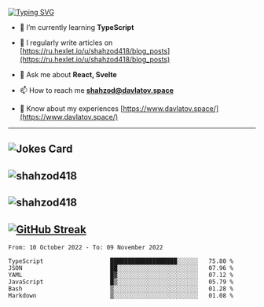 [![Typing SVG](https://readme-typing-svg.herokuapp.com?font=Turret+Road&height=30&lines=HI!+I%60m+Frontend+Developer)](https://git.io/typing-svg)

- 🌱 I’m currently learning **TypeScript**

- 📝 I regularly write articles on [https://ru.hexlet.io/u/shahzod418/blog_posts](https://ru.hexlet.io/u/shahzod418/blog_posts)

- 💬 Ask me about **React, Svelte**

- 📫 How to reach me **shahzod@davlatov.space**

- 📄 Know about my experiences [https://www.davlatov.space/](https://www.davlatov.space/)

---
![Jokes Card](https://readme-jokes.vercel.app/api?theme=radical)
---
![shahzod418](https://github-readme-stats.vercel.app/api/top-langs?username=shahzod418&show_icons=true&theme=radical&locale=en&layout=compact)
---
![shahzod418](https://github-readme-stats.vercel.app/api?username=shahzod418&show_icons=true&theme=radical&locale=en&count_private=true)
---
[![GitHub Streak](http://github-readme-streak-stats.herokuapp.com?user=shahzod418&theme=radical&date_format=M%20j%5B%2C%20Y%5D)](https://git.io/streak-stats)
---
<!--START_SECTION:waka-->

```text
From: 10 October 2022 - To: 09 November 2022

TypeScript                   ███████████████████░░░░░░   75.80 %
JSON                         ██░░░░░░░░░░░░░░░░░░░░░░░   07.96 %
YAML                         █▓░░░░░░░░░░░░░░░░░░░░░░░   07.12 %
JavaScript                   █▒░░░░░░░░░░░░░░░░░░░░░░░   05.79 %
Bash                         ▒░░░░░░░░░░░░░░░░░░░░░░░░   01.28 %
Markdown                     ▒░░░░░░░░░░░░░░░░░░░░░░░░   01.08 %
```

<!--END_SECTION:waka-->

